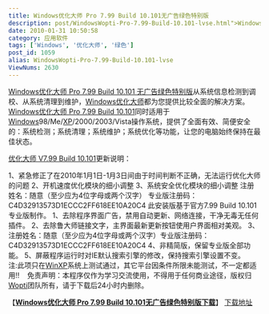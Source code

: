 ```yaml
---
title: Windows优化大师 Pro 7.99 Build 10.101无广告绿色特别版
description: post/WindowsWopti-Pro-7.99-Build-10.101-lvse.html">Windows优化大师Pro7.99Build10.101无广告绿色特别版从系统信息检测到调校、从系统清理到维护，post/WindowsWopti-Pro-7.99-Build-10.101-lvse.html">Windows优化大师都为您提供比较全面的解决方案。post/WindowsWopti-Pro-7.99-Build-10.101-lvse.html">Windows优化大师Pro7.99Build10.101同时适用于post/Deepin-LiteXP-Windows-XP-SP3-V6.2.html">Windows98/Me/post/Deepin-LiteXP-Windows-XP-SP3-V6.2.html">XP/2000/2003/Vista操作系统，提供了全面有效、简便安全的：系统检测；系统清理；系统维护；系统优化等功能，让您的电脑始终保持在最佳状态。
date: 2010-01-31 10:50:58
category: 应用软件
tags: ['Windows', '优化大师', '绿色']
post_id: 1059
alias: WindowsWopti-Pro-7.99-Build-10.101-lvse
ViewNums: 2630
---
```


[Windows优化大师 Pro 7.99 Build 10.101 无广告绿色特别版](/blog/windowswopti-pro-799-build-10101-lvse)从系统信息检测到调校、从系统清理到维护，[Windows优化大师](/blog/windowswopti-pro-799-build-10101-lvse)都为您提供比较全面的解决方案。[Windows优化大师 Pro 7.99 Build 10.101](/blog/windowswopti-pro-799-build-10101-lvse)同时适用于[Windows](/blog/deepin-litexp-windows-xp-sp3-v62)98/Me/[XP](/blog/deepin-litexp-windows-xp-sp3-v62)/2000/2003/Vista操作系统，提供了全面有效、简便安全的：系统检测；系统清理；系统维护；系统优化等功能，让您的电脑始终保持在最佳状态。

[优化大师 V7.99 Build 10.101](/blog/windowswopti-pro-799-build-10101-lvse)更新说明：

1、紧急修正了在2010年1月1日-1月3日间由于时间判断不正确，无法运行优化大师的问题
2、开机速度优化模块的细小调整
3、系统安全优化模块的细小调整
注册姓名：随意（至少应为4位字母或两个汉字）
专业版注册码：C4D32913573D1ECCC2FF618EE10A20C4
此安装版基于官方7.99 Build 10.101专业版制作。
1、去除程序界面广告，禁用自动更新、网络连接，干净无毒无任何插件。
2、去除鲁大师链接文字，主界面最新更新按钮使用户界面相对美观。
3、注册姓名：随意（至少应为4位字母或两个汉字）专业版注册码：C4D32913573D1ECCC2FF618EE10A20C4
4、非精简版，保留专业版全部功能。
5、屏蔽程序运行时对IE默认搜索引擎的修改，保持搜索引擎设置不变。
   注:此项只在[WinXP](/blog/deepin-ghost-xp-sp3-v90-iso)系统上测试通过，其它平台因条件所限未能测试，不一定都适用!!
   免责声明：本程序仅作为学习交流使用，不得用于任何商业途径，版权归[Wopti](/blog/windowswopti-pro-799-build-10101-lvse)团队所有，请于下载后24小时内删除。

【[**Windows优化大师 Pro 7.99 Build 10.101无广告绿色特别版下载**](/blog/windowswopti-pro-799-build-10101-lvse)】
[下载地址](download.asp?id=382)

